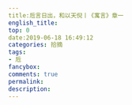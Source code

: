 ```yaml
---
title:卮言日出，和以天倪丨《寓言》章一
english_title:
top: 0
date:2019-06-18 16:49:12
categories: 拾摘
tags: 
- 卮
fancybox:
comments: true
permalink:
description:
---
```


<!--more-->
